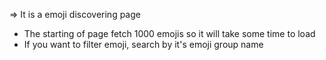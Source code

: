 => It is a emoji discovering page
  * The starting of page fetch 1000 emojis so it will take some time to load
  * If you want to filter emoji, search by it's emoji group name
